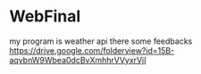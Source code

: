 # WebFinal
my program is weather api there some feedbacks https://drive.google.com/folderview?id=15B-aqvbnW9Wbea0dcBvXmhhrVVyxrVjI
